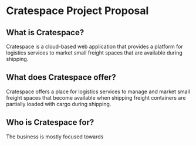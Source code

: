 # Cratespace Project Proposal

## What is Cratespace?

Cratespace is a cloud-based web application that provides a platform for logistics services to market small freight spaces that are available during shipping.

## What does Cratespace offer?

Cratespace offers a place for logistics services to manage and market small freight spaces that become available when shipping freight containers are partially loaded with cargo during shipping.

## Who is Cratespace for?

The business is mostly focused towards

